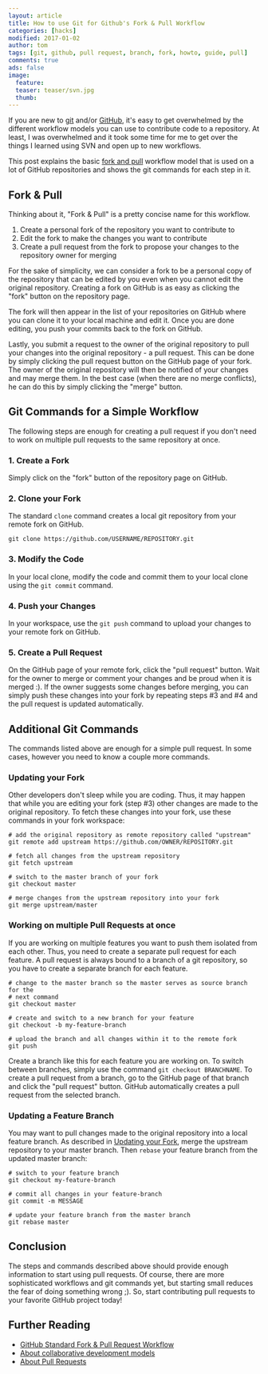 ```yaml
---
layout: article
title: How to use Git for Github's Fork & Pull Workflow
categories: [hacks]
modified: 2017-01-02
author: tom
tags: [git, github, pull request, branch, fork, howto, guide, pull]
comments: true
ads: false
image:
  feature: 
  teaser: teaser/svn.jpg
  thumb:
---
```


If you are new to [git](https://git-scm.com/) and/or [GitHub](https://github.com), 
it's easy to get overwhelmed by the different workflow models you can use 
to contribute code to a repository. At least, I was overwhelmed and it took 
some time for me to get over the things I learned using SVN and open up to 
new workflows.

This post explains the basic [fork and pull](https://help.github.com/articles/about-collaborative-development-models/)
workflow model that is used on a lot of GitHub repositories
and shows the git commands for each step in it.

## Fork & Pull
Thinking about it, "Fork & Pull" is a pretty concise name for this workflow. 

1. Create a personal fork of the repository you want to contribute to 
1. Edit the fork to make the changes you want to contribute
1. Create a pull request from the fork to propose your changes to the 
   repository owner for merging

For the sake of simplicity, we can consider a fork to be a personal copy 
of the repository that can be edited by you even when you cannot edit the 
original repository. Creating a fork on GitHub is as easy as clicking the
"fork" button on the repository page.

The fork will then appear in the list of your repositories on GitHub where you
can clone it to your local machine and edit it. Once you are done editing, you
push your commits back to the fork on GitHub.

Lastly, you submit a request to the owner of the original repository to pull 
your changes into the original repository - a pull request. This can be done by 
simply clicking the pull request button on the GitHub page of your fork. The owner 
of the original repository will then be notified of your changes and may merge 
them. In the best case (when there are no merge conflicts), he can do this by 
simply clicking the "merge" button.

## Git Commands for a Simple Workflow
The following steps are enough for creating a pull request if you don't need to 
work on multiple pull requests to the same repository at once.

### 1. Create a Fork
Simply click on the "fork" button of the repository page on GitHub.

### 2. Clone your Fork
The standard `clone` command creates a local git repository from your remote fork on GitHub. 

```
git clone https://github.com/USERNAME/REPOSITORY.git
```

### 3. Modify the Code
In your local clone, modify the code and commit them to your local clone 
using the `git commit` command.

### 4. Push your Changes
In your workspace, use the `git push` command to upload your changes to your
remote fork on GitHub.

### 5. Create a Pull Request
On the GitHub page of your remote fork, click the "pull request" button. Wait
for the owner to merge or comment your changes and be proud when it is merged :).
If the owner suggests some changes before merging, you can simply push these
changes into your fork by repeating steps #3 and #4 and the pull request is 
updated automatically.

## Additional Git Commands
The commands listed above are enough for a simple pull request. In some cases, however
you need to know a couple more commands.

### Updating your Fork
Other developers don't sleep while you are coding. Thus, it may happen that while you
are editing your fork (step #3) other changes are made to the original repository.
To fetch these changes into your fork, use these commands in your fork workspace:

```
# add the original repository as remote repository called "upstream"
git remote add upstream https://github.com/OWNER/REPOSITORY.git

# fetch all changes from the upstream repository
git fetch upstream

# switch to the master branch of your fork
git checkout master

# merge changes from the upstream repository into your fork
git merge upstream/master
```

### Working on multiple Pull Requests at once
If you are working on multiple features you want to push them isolated from each
other. Thus, you need to create a separate pull request for each feature. A pull
request is always bound to a branch of a git repository, so you have to create
a separate branch for each feature. 

```
# change to the master branch so the master serves as source branch for the 
# next command
git checkout master

# create and switch to a new branch for your feature
git checkout -b my-feature-branch

# upload the branch and all changes within it to the remote fork
git push
``` 

Create a branch like this for each feature you are working on. To switch between branches,
simply use the command `git checkout BRANCHNAME`. To create a pull request from a branch,
go to the GitHub page of that branch and click the "pull request" button. GitHub automatically
creates a pull request from the selected branch.

### Updating a Feature Branch
You may want to pull changes made to the original repository into a local feature branch.
As described in [Updating your Fork](#updating-your-fork), merge the upstream repository
to your master branch. Then `rebase` your feature branch from the updated master branch:

```
# switch to your feature branch
git checkout my-feature-branch

# commit all changes in your feature-branch
git commit -m MESSAGE

# update your feature branch from the master branch
git rebase master
```

## Conclusion
The steps and commands described above should provide enough information to start 
using pull requests. Of course, there are more sophisticated workflows and git 
commands yet, but starting small reduces the fear of doing something wrong ;). So, start
contributing pull requests to your favorite GitHub project today!

## Further Reading
* [GitHub Standard Fork & Pull Request Workflow](https://gist.github.com/Chaser324/ce0505fbed06b947d962)
* [About collaborative development models](https://help.github.com/articles/about-collaborative-development-models/)
* [About Pull Requests](https://help.github.com/articles/about-pull-requests/)

